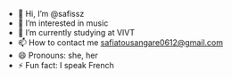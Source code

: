 - 👋 Hi, I’m @safissz
- 👀 I’m interested in music
- 🌱 I’m currently studying at VIVT
- 📫 How to contact me safiatousangare0612@gmail.com
- 😄 Pronouns:  she, her
- ⚡ Fun fact: I speak French

<!---
safissz/safissz is a ✨ special ✨ repository because its `README.md` (this file) appears on your GitHub profile.
You can click the Preview link to take a look at your changes.
--->
